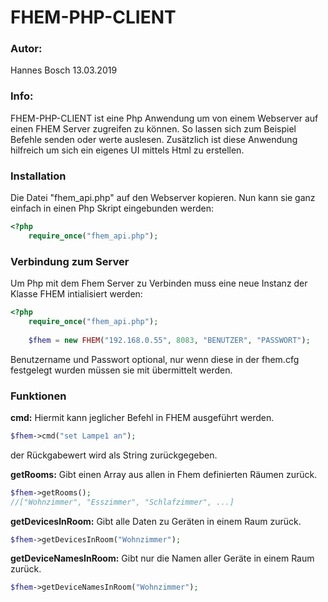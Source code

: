 # FHEM-PHP-CLIENT
### Autor:
Hannes Bosch 13.03.2019
### Info:
FHEM-PHP-CLIENT ist eine Php Anwendung um von einem Webserver auf einen FHEM Server zugreifen zu können.
So lassen sich zum Beispiel Befehle senden oder werte auslesen.
Zusätzlich ist diese Anwendung hilfreich um sich ein eigenes UI mittels Html zu erstellen.	

### Installation
Die Datei "fhem_api.php" auf den Webserver kopieren.
Nun kann sie ganz einfach in einen Php Skript eingebunden werden:
```php
<?php
	require_once("fhem_api.php");
```

### Verbindung zum Server
Um Php mit dem Fhem Server zu Verbinden muss eine neue Instanz der Klasse FHEM intialisiert werden:
```php
<?php
	require_once("fhem_api.php");
	
	$fhem = new FHEM("192.168.0.55", 8083, "BENUTZER", "PASSWORT");
```
Benutzername und Passwort optional, nur wenn diese in der fhem.cfg festgelegt wurden müssen sie mit übermittelt werden.

### Funktionen
**cmd:**
Hiermit kann jeglicher Befehl in FHEM ausgeführt werden.
```php
$fhem->cmd("set Lampe1 an");	
```
der Rückgabewert wird als String zurückgegeben.
	
**getRooms:**
Gibt einen Array aus allen in Fhem definierten Räumen zurück.
```php
$fhem->getRooms();
//["Wohnzimmer", "Esszimmer", "Schlafzimmer", ...]
```

**getDevicesInRoom:**
Gibt alle Daten zu Geräten in einem Raum zurück.
```php
$fhem->getDevicesInRoom("Wohnzimmer");
```

**getDeviceNamesInRoom:**
Gibt nur die Namen aller Geräte in einem Raum zurück.
```php
$fhem->getDeviceNamesInRoom("Wohnzimmer");
```

